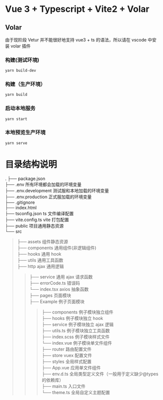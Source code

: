 # Vue 3 + Typescript + Vite2 + Volar

## Volar

由于现阶段 Vetur 并不能很好地支持 vue3 + ts 的语法，所以请在 vscode 中安装 volar 插件

### 构建(测试环境)

```bash
yarn build-dev
```

### 构建（生产环境）

```bash
yarn build
```

### 启动本地服务

```bash
yarn start
```

### 本地预览生产环境

```bash
yarn serve
```

# 目录结构说明

. ├── package.json  
├── .env 所有环境都会加载的环境变量  
├── .env.development 测试服和本地加载的环境变量  
├── .env.production 正式服加载的环境变量  
├── .gitignore  
├── index.html  
├── tsconfig.json ts 文件编译配置  
├── vite.config.ts vite 打包配置  
├── public 项目通用静态资源  
└── src

> ├── assets 组件静态资源  
> ├── components 通用组件(非逻辑组件)  
> ├── hooks 通用 hook  
> ├── utils 通用工具函数  
> ├── http ajax 通用逻辑
>
> > ├── service 通用 ajax 请求函数  
> > ├── errorCode.ts 错误码  
> > └── index.tsx axios 抽象函数  
> > ├── pages 页面模块  
> > ├── Example 例子页面模块
> >
> > > ├── components 例子模块独立组件  
> > > ├── hooks 例子模块独立 hook  
> > > ├── service 例子模块独立 ajax 逻辑  
> > > ├── utils.ts 例子模块独立工具函数  
> > > ├── index.scss 例子模块样式文件  
> > > └── index.vue 例子模块单文件组件  
> > > ├── router 路由配置文件  
> > > ├── store vuex 配置文件  
> > > ├── styles 全局样式配置  
> > > ├── App.vue 应用单文件组件  
> > > ├── env.d.ts 全局类型定义文件（一般用于定义缺少@types 的依赖库）  
> > > ├── main.ts 入口文件  
> > > └── theme.ts 全局自定义主题配置

